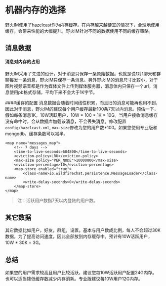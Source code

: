 # 机器内存的选择
野火IM使用了[hazelcast](https://hazelcast.com)作为内存缓存。在内存越来越便宜的情况下，合理地使用缓存，会带来性能的大幅提升。野火IM针对不同的数据使用不同的缓存策略。

## 消息数据

#### 消息对内存的占用
野火IM采用了先进的设计，对于消息只保存一条原始数据。也就是说1对1聊天和群聊每发一条消息，野火IM只保存一条消息。另外野火IM的消息尺寸比较小，对于图片视频语音都是作为媒体文件上传到媒体服务器，消息体内只保存一个url，消息使用pb格式存储，平均下来不会大于1K字节。

####缓存的配置
消息数据会随着时间线性积累，而且旧的消息可能再也用不到，因此对于消息，野火IM的建议每个用户缓存最新100条7天以内消息。预估一下，假如每条消息1K，10W活跃用户，10W * 100 * 1K = 10G。当用户接收消息缓存没有命中时，会从数据库加载该消息，不会丢失消息。修改配置```config/hazelcast.xml```, ```max-size```修改为您的用户数*100。如果您使用专业版和mongodb，缓存条数可以减半。
```
<map name="messages_map">
    <!-- 7 days -->
    <time-to-live-seconds>604800</time-to-live-seconds>
    <eviction-policy>LRU</eviction-policy>
    <max-size policy="PER_NODE">10000000</max-size>
    <eviction-percentage>10</eviction-percentage>
    <map-store enabled="true">
        <class-name>io.wildfirechat.persistence.MessageLoader</class-name>
        <write-delay-seconds>0</write-delay-seconds>
    </map-store>
</map>
```
> 注：活跃用户数指7天以内登陆的用户数。

## 其它数据
其它数据比如用户，好友，群组，设置。基本与用户数成比例，每人不会超过30K数据，为了提高访问速度，因此全部放到内存缓存中。预计有10W活跃用户， 10W * 30K = 3G。

## 总结
如果您的用户需求较高且用户比较活跃，建议您每10W活跃用户配置24G内存。也可以适当降低缓存数减少内存消耗。专业版建议每10W用户12G内存。
